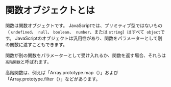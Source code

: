 # **関数オブジェクトとは**

関数は関数オブジェクトです。
JavaScriptでは、プリミティブ型ではないもの（ `undefined`、` null`、 `boolean`、` number`、または `string`）はすべて` object`です。
JavaScriptのオブジェクトは汎用性があり、関数をパラメーターとして別の関数に渡すこともできます。

関数が別の関数をパラメーターとして受け入れるか、関数を返す場合、それらは``高階関数``と呼ばれます。

高階関数は、例えば「Array.prototype.map（）」および「Array.prototype.filter（）」などがあります。
